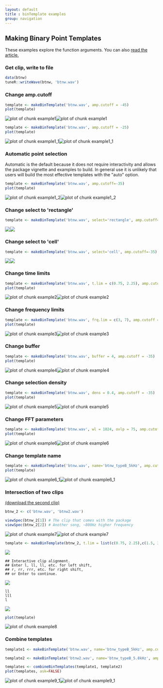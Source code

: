 ```yaml
---
layout: default
title : binTemplate examples
group: navigation
---  
```



## Making Binary Point Templates
These examples explore the function arguments. You can also <a href="makingBinTemplates.html" target="_blank">read the article.</a>



### Get clip, write to file

```r
data(btnw)
tuneR::writeWave(btnw, 'btnw.wav')
```

### Change amp.cutoff

```r
template <- makeBinTemplate('btnw.wav', amp.cutoff = -45)
plot(template)
```

![plot of chunk example1](figure/example1-1.png)![plot of chunk example1](figure/example1-2.png)

```r
template <- makeBinTemplate('btnw.wav', amp.cutoff = -25)
plot(template)
```

![plot of chunk example1_1](figure/example1_1-1.png)![plot of chunk example1_1](figure/example1_1-2.png)

### Automatic point selection 
Automatic is the default because it does not require interactivity and allows the package vignette and examples to build. In general use it is unlikely that users will build the most effective templates with the "auto" option.  



```r
template <- makeBinTemplate('btnw.wav', amp.cutoff=-35)
plot(template)
```

![plot of chunk example1_2](figure/example1_2-1.png)![plot of chunk example1_2](figure/example1_2-2.png)

### Change select to 'rectangle'

```r
template <- makeBinTemplate('btnw.wav', select='rectangle', amp.cutoff=-35)
```
![](img/t1_rect.png)![](img/t1_rect_plot.png)


### Change select to 'cell'

```r
template <- makeBinTemplate('btnw.wav', select='cell', amp.cutoff=-35)
```
![](img/t1_cell.png)![](img/t1_cell_plot.png)


### Change time limits

```r
template <- makeBinTemplate('btnw.wav', t.lim = c(0.75, 2.25), amp.cutoff = -35)
plot(template)
```

![plot of chunk example2](figure/example2-1.png)![plot of chunk example2](figure/example2-2.png)

### Change frequency limits

```r
template <- makeBinTemplate('btnw.wav', frq.lim = c(3, 7), amp.cutoff = -35)
plot(template)
```

![plot of chunk example3](figure/example3-1.png)![plot of chunk example3](figure/example3-2.png)

### Change buffer

```r
template <- makeBinTemplate('btnw.wav', buffer = 4, amp.cutoff = -35)
plot(template)
```

![plot of chunk example4](figure/example4-1.png)![plot of chunk example4](figure/example4-2.png)

### Change selection density

```r
template <- makeBinTemplate('btnw.wav', dens = 0.4, amp.cutoff = -35)
plot(template)
```

![plot of chunk example5](figure/example5-1.png)![plot of chunk example5](figure/example5-2.png)

### Change FFT parameters

```r
template <- makeBinTemplate('btnw.wav', wl = 1024, ovlp = 75, amp.cutoff = -35)
plot(template)
```

![plot of chunk example6](figure/example6-1.png)![plot of chunk example6](figure/example6-2.png)

### Change template name

```r
template <- makeBinTemplate('btnw.wav', name='btnw_typeB_5kHz', amp.cutoff = -35)
plot(template)
```

![plot of chunk example6_1](figure/example6_1-1.png)![plot of chunk example6_1](figure/example6_1-2.png)

### Intersection of two clips
<a href="https://github.com/jonkatz2/monitoR/blob/gh-pages/assets/makingTemplates/btnw2.wav?raw=true">(download the second clip)</a>


```r
btnw_2 <- c('btnw.wav', 'btnw2.wav')
```

```r
viewSpec(btnw_2[1]) # The clip that comes with the package
viewSpec(btnw_2[2]) # Another song, ~800Hz higher frequency
```

![plot of chunk example7](figure/example7-1.png)![plot of chunk example7](figure/example7-2.png)

```r
template <- makeBinTemplate(btnw_2, t.lim = list(c(0.75, 2.25),c(1.5, 3.5)), frq.lim = c(3, 8), amp.cutoff = -35)
```
![](img/intersectBTNW.png)
```
## Interactive clip alignment.
## Enter l, ll, ll, etc. for left shift, 
## r, rr, rrr, etc. for right shift, 
## or Enter to continue.
```
![](img/intersectBTNW2.png)
```
ll
lll
l
```
![](img/intersectBTNW3.png)




```r
plot(template)
```

![plot of chunk example8](figure/example8-1.png)

### Combine templates

```r
template1 <- makeBinTemplate('btnw.wav', name='btnw_typeB_5kHz', amp.cutoff = -35)
```

```r
template2 <- makeBinTemplate('btnw2.wav', name='btnw_typeB_5.8kHz', amp.cutoff = -35)
```

```r
templates <- combineBinTemplates(template1, template2)
plot(templates, ask=FALSE)
```

![plot of chunk example9_1](figure/example9_1-1.png)![plot of chunk example9_1](figure/example9_1-2.png)


